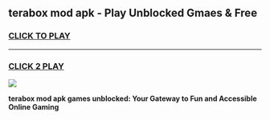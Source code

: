 
## terabox mod apk - Play Unblocked Gmaes & Free
<h3>
<a href="https://premium.freeplayer.one?title=terabox_mod_apk&ref=19F">CLICK TO PLAY</a></h3>
<hr>

<h3>
<a href="https://premium.freeplayer.one?title=terabox_mod_apk&ref=19F">CLICK 2 PLAY</a>
  
</h3>

<a href="https://premium.freeplayer.one?title=terabox_mod_apk&ref=19F/"><img src="https://clearcache.store/games.png"></a>


**terabox mod apk games unblocked: Your Gateway to Fun and Accessible Online Gaming**
